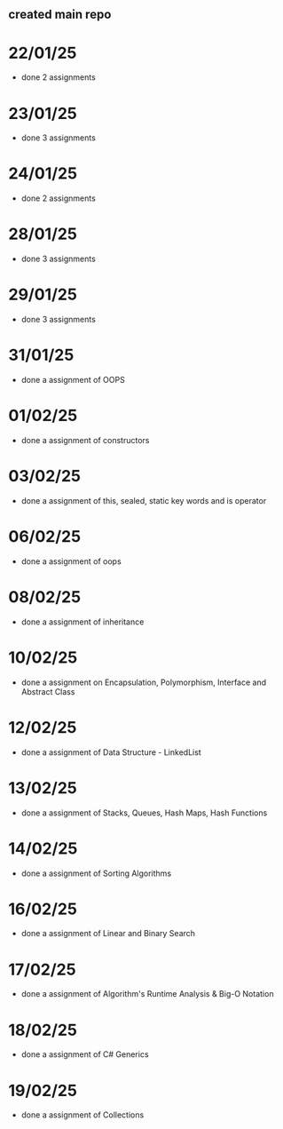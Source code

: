 ## created main repo

# 22/01/25
- done 2 assignments

# 23/01/25
- done 3 assignments

# 24/01/25
- done 2 assignments

# 28/01/25
- done 3 assignments

# 29/01/25
- done 3 assignments

# 31/01/25
- done a assignment of OOPS

# 01/02/25
- done a assignment of constructors

# 03/02/25
- done a assignment of this, sealed, static key words and is operator

# 06/02/25
- done a assignment of oops

# 08/02/25
- done a assignment of inheritance

# 10/02/25
- done a assignment on Encapsulation, Polymorphism, Interface and Abstract Class

# 12/02/25
- done a assignment of Data Structure - LinkedList 

# 13/02/25
- done a assignment of Stacks, Queues, Hash Maps, Hash Functions

# 14/02/25
- done a assignment of Sorting Algorithms

# 16/02/25
- done a assignment of Linear and Binary Search

# 17/02/25
- done a assignment of Algorithm's Runtime Analysis & Big-O Notation

# 18/02/25
- done a assignment of C# Generics

# 19/02/25
- done a assignment of Collections
